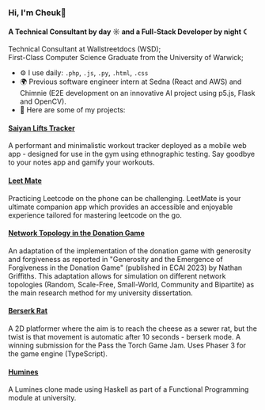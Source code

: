 ### Hi, I'm Cheuk👋

#### A Technical Consultant by day ☼ and a Full-Stack Developer by night ☾

Technical Consultant at Wallstreetdocs (WSD);<br>
First-Class Computer Science Graduate from the University of Warwick;<br>

- ⚙️ I use daily: `.php`, `.js`, `.py`, `.html`, `.css`
- 🌍 Previous software engineer intern at Sedna (React and AWS) and Chimnie (E2E development on an innovative AI project using p5.js, Flask and OpenCV).
- 🔭 Here are some of my projects:

#### [Saiyan Lifts Tracker](https://github.com/Cheuktingchan/saiyan_lifts_tracker)
A performant and minimalistic workout tracker deployed as a mobile web app - designed for use in the gym using ethnographic testing. Say goodbye to your notes app and gamify your workouts.

#### [Leet Mate](https://github.com/Cheuktingchan/leetcode-trainer)
Practicing Leetcode on the phone can be challenging. LeetMate is your ultimate companion app which provides an accessible and enjoyable experience tailored for mastering leetcode on the go.

#### [Network Topology in the Donation Game](https://github.com/Cheuktingchan/Donation-Game-Experiments)
An adaptation of the implementation of the donation game with generosity and forgiveness as reported in "Generosity and the Emergence of Forgiveness in the Donation Game" (published in ECAI 2023) by Nathan Griffiths. This adaptation allows for simulation on different network topologies (Random, Scale-Free, Small-World, Community and Bipartite) as the main research method for my university dissertation.

#### [Berserk Rat](https://github.com/Cheuktingchan/rat-in-sewers-game)
A 2D platformer where the aim is to reach the cheese as a sewer rat, but the twist is that movement is automatic after 10 seconds - berserk mode. A winning submission for the Pass the Torch Game Jam. Uses Phaser 3 for the game engine (TypeScript).

#### [Humines](https://github.com/Cheuktingchan/humines)
A Lumines clone made using Haskell as part of a Functional Programming module at university.

<!--
**Cheuktingchan/Cheuktingchan** is a ✨ _special_ ✨ repository because its `README.md` (this file) appears on your GitHub profile.

Here are some ideas to get you started:

- 🔭 I’m currently working on ...
- 🌱 I’m currently learning ...
- 👯 I’m looking to collaborate on ...
- 🤔 I’m looking for help with ...
- 💬 Ask me about ...
- 📫 How to reach me: ...
- 😄 Pronouns: ...
- ⚡ Fun fact: ...
-->
